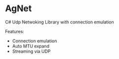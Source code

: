AgNet
=====

C# Udp Netwoking Library with connection emulation

Features:
* Connection emulation
* Auto MTU expand
* Streaming via UDP

